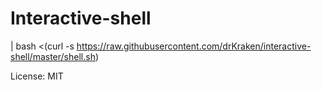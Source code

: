 # Interactive-shell

 | bash <(curl -s https://raw.githubusercontent.com/drKraken/interactive-shell/master/shell.sh)

License: MIT
